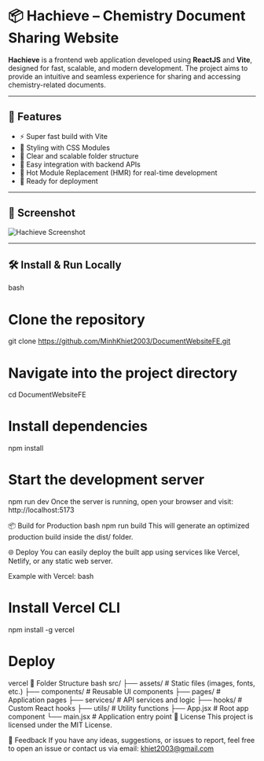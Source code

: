 # 📦 Hachieve – Chemistry Document Sharing Website

**Hachieve** is a frontend web application developed using **ReactJS** and **Vite**, designed for fast, scalable, and modern development. The project aims to provide an intuitive and seamless experience for sharing and accessing chemistry-related documents.

---

## 🚀 Features

- ⚡️ Super fast build with Vite
- 💄 Styling with CSS Modules
- 🧩 Clear and scalable folder structure
- 🔗 Easy integration with backend APIs
- 🔄 Hot Module Replacement (HMR) for real-time development
- 📁 Ready for deployment

---

## 📸 Screenshot

![Hachieve Screenshot](https://github.com/user-attachments/assets/c5637db8-aca8-4cc6-9c0a-4d832d37fb74)

---

## 🛠️ Install & Run Locally

bash
# Clone the repository
git clone https://github.com/MinhKhiet2003/DocumentWebsiteFE.git

# Navigate into the project directory
cd DocumentWebsiteFE

# Install dependencies
npm install

# Start the development server
npm run dev
Once the server is running, open your browser and visit: http://localhost:5173

📦 Build for Production
bash
npm run build
This will generate an optimized production build inside the dist/ folder.

🌐 Deploy
You can easily deploy the built app using services like Vercel, Netlify, or any static web server.

Example with Vercel:
bash
# Install Vercel CLI
npm install -g vercel

# Deploy
vercel
📁 Folder Structure
bash
src/
├── assets/         # Static files (images, fonts, etc.)
├── components/     # Reusable UI components
├── pages/          # Application pages
├── services/       # API services and logic
├── hooks/          # Custom React hooks
├── utils/          # Utility functions
├── App.jsx         # Root app component
└── main.jsx        # Application entry point
📄 License
This project is licensed under the MIT License.

💬 Feedback
If you have any ideas, suggestions, or issues to report, feel free to open an issue or contact us via email: khiet2003@gmail.com
